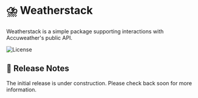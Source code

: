 # ⛈️ Weatherstack

Weatherstack is a simple package supporting interactions with Accuweather's public API.

![License](https://img.shields.io/github/license/tacosontitan/Weatherstack?logo=github&style=for-the-badge)

## 📝 Release Notes

The initial release is under construction. Please check back soon for more information.
